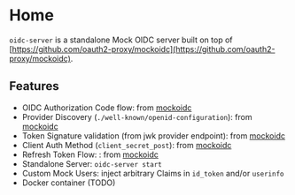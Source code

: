 # Home

`oidc-server` is a standalone Mock OIDC server built on top of [https://github.com/oauth2-proxy/mockoidc](https://github.com/oauth2-proxy/mockoidc).

## Features

* OIDC Authorization Code flow: from [mockoidc](https://github.com/oauth2-proxy/mockoidc)
* Provider Discovery (`./well-known/openid-configuration`): from [mockoidc](https://github.com/oauth2-proxy/mockoidc)
* Token Signature validation (from jwk provider endpoint): from [mockoidc](https://github.com/oauth2-proxy/mockoidc)
* Client Auth Method (`client_secret_post`): from [mockoidc](https://github.com/oauth2-proxy/mockoidc)
* Refresh Token Flow: : from [mockoidc](https://github.com/oauth2-proxy/mockoidc)
* Standalone Server: `oidc-server start` 
* Custom Mock Users: inject arbitrary Claims in `id_token` and/or `userinfo`
* Docker container (TODO)